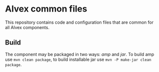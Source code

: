 Alvex common files
==================

This repository contains code and configuration files that are common for all Alvex components.

Build
-----

The component may be packaged in two ways: *amp* and *jar*.
To build amp use `mvn clean package`, to build installable jar use `mvn -P make-jar clean package`.

